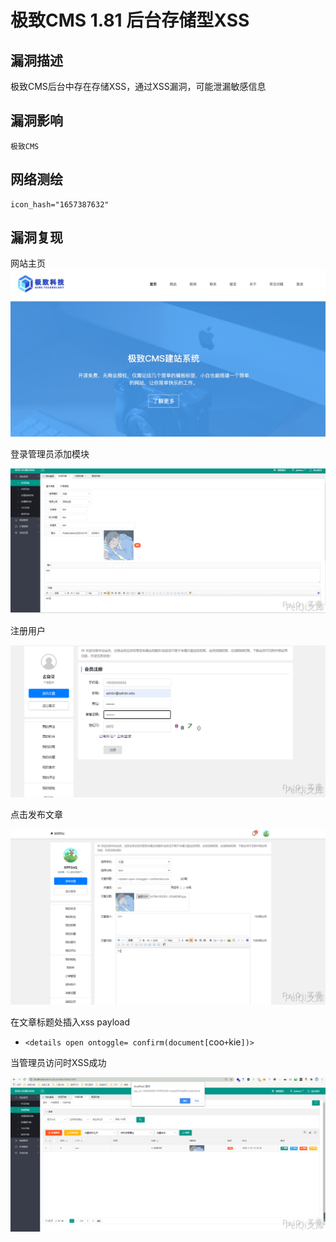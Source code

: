 # 极致CMS 1.81 后台存储型XSS

## 漏洞描述

极致CMS后台中存在存储XSS，通过XSS漏洞，可能泄漏敏感信息

## 漏洞影响

```
极致CMS
```

## 网络测绘

```
icon_hash="1657387632"
```

## 漏洞复现

网站主页![img](./images/202202170914080.png)

登录管理员添加模块

![](./images/202202170915540.png)

注册用户

![](./images/202202170915958.png)

点击发布文章

![](./images/202202170915367.png)

在文章标题处插入xss payload

- `<details open ontoggle= confirm(document[`coo`+`kie`])>`

当管理员访问时XSS成功

![](./images/202202170915879.png)

